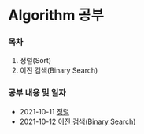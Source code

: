 # Algorithm 공부 

### 목차

1. 정렬(Sort)
2. 이진 검색(Binary Search)


### 공부 내용 및 일자 

- 2021-10-11 [정렬](./sort/README.md)
- 2021-10-12 [이진 검색(Binary Search)](./binarySearch/README.md)

